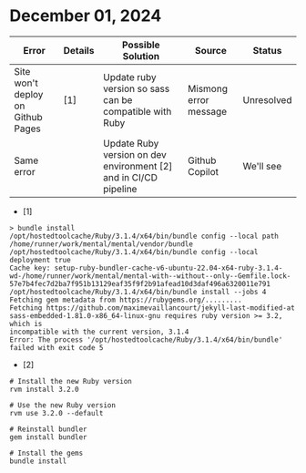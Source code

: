 # December 01, 2024

| **Error** | **Details** | **Possible Solution** | **Source** | **Status** |
| ----- | ----- | ----- | ----- | -----|
| Site won't deploy on Github Pages | [1] | Update ruby version so sass can be compatible with Ruby | Mismong error message | Unresolved |
| Same error |  | Update Ruby version on dev environment [2] and in CI/CD pipeline | Github Copilot | We'll see | 


- [1] 
```
> bundle install
/opt/hostedtoolcache/Ruby/3.1.4/x64/bin/bundle config --local path /home/runner/work/mental/mental/vendor/bundle
/opt/hostedtoolcache/Ruby/3.1.4/x64/bin/bundle config --local deployment true
Cache key: setup-ruby-bundler-cache-v6-ubuntu-22.04-x64-ruby-3.1.4-wd-/home/runner/work/mental/mental-with--without--only--Gemfile.lock-57e7b4fec7d2ba7f951b13129eaf35f9f2b91afead10d3daf496a6320011e791
/opt/hostedtoolcache/Ruby/3.1.4/x64/bin/bundle install --jobs 4
Fetching gem metadata from https://rubygems.org/.........
Fetching https://github.com/maximevaillancourt/jekyll-last-modified-at
sass-embedded-1.81.0-x86_64-linux-gnu requires ruby version >= 3.2, which is
incompatible with the current version, 3.1.4
Error: The process '/opt/hostedtoolcache/Ruby/3.1.4/x64/bin/bundle' failed with exit code 5
```
- [2] 
```
# Install the new Ruby version
rvm install 3.2.0

# Use the new Ruby version
rvm use 3.2.0 --default

# Reinstall bundler
gem install bundler

# Install the gems
bundle install
``` 